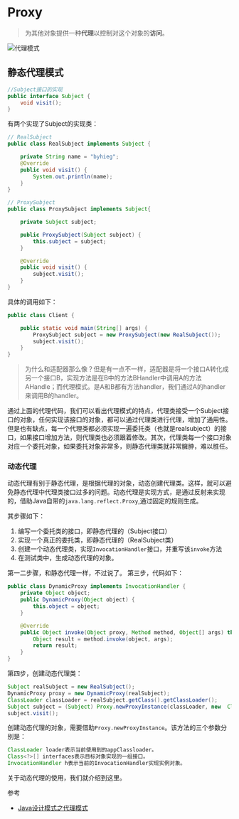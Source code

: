 # Proxy
>为其他对象提供一种**代理**以控制对这个对象的**访问**。

![代理模式](http://ww1.sinaimg.cn/large/006rMFVegy1fdpnfxbh3oj30j60ayglq.jpg)


## 静态代理模式
```Java
//Subject接口的实现
public interface Subject {
    void visit();
}
```
有两个实现了Subject的实现类：
```Java
// RealSubject
public class RealSubject implements Subject {

    private String name = "byhieg";
    @Override
    public void visit() {
        System.out.println(name);
    }
}
```
```Java
// ProxySubject
public class ProxySubject implements Subject{

    private Subject subject;

    public ProxySubject(Subject subject) {
        this.subject = subject;
    }

    @Override
    public void visit() {
        subject.visit();
    }
}
```

具体的调用如下：
```Java
public class Client {

    public static void main(String[] args) {
        ProxySubject subject = new ProxySubject(new RealSubject());
        subject.visit();
    }
}
```
> 为什么和适配器那么像？但是有一点不一样，适配器是将一个接口A转化成另一个接口B，实现方法是在B中的方法BHandler中调用A的方法AHandle；而代理模式。是A和B都有方法handler，我们通过A的handler来调用B的handler。

通过上面的代理代码，我们可以看出代理模式的特点，代理类接受一个Subject接口的对象，任何实现该接口的对象，都可以通过代理类进行代理，增加了通用性。但是也有缺点，每一个代理类都必须实现一遍委托类（也就是realsubject）的接口，如果接口增加方法，则代理类也必须跟着修改。其次，代理类每一个接口对象对应一个委托对象，如果委托对象非常多，则静态代理类就非常臃肿，难以胜任。


### 动态代理
动态代理有别于静态代理，是根据代理的对象，动态创建代理类。这样，就可以避免静态代理中代理类接口过多的问题。动态代理是实现方式，是通过反射来实现的，借助Java自带的`java.lang.reflect.Proxy`,通过固定的规则生成。

其步骤如下：

1. 编写一个委托类的接口，即静态代理的（Subject接口）
2. 实现一个真正的委托类，即静态代理的（RealSubject类）
3. 创建一个动态代理类，实现`InvocationHandler`接口，并重写该`invoke`方法
4. 在测试类中，生成动态代理的对象。


第一二步骤，和静态代理一样，不过说了。
第三步，代码如下：
```java
public class DynamicProxy implements InvocationHandler {
    private Object object;
    public DynamicProxy(Object object) {
        this.object = object;
    }

    @Override
    public Object invoke(Object proxy, Method method, Object[] args) throws Throwable {
        Object result = method.invoke(object, args);
        return result;
    }
}
```


第四步，创建动态代理类：
```Java
Subject realSubject = new RealSubject();
DynamicProxy proxy = new DynamicProxy(realSubject);
ClassLoader classLoader = realSubject.getClass().getClassLoader();
Subject subject = (Subject) Proxy.newProxyInstance(classLoader, new  Class[]{Subject.class}, proxy);
subject.visit();
```

创建动态代理的对象，需要借助`Proxy.newProxyInstance`。该方法的三个参数分别是：
```Java
ClassLoader loader表示当前使用到的appClassloader。
Class<?>[] interfaces表示目标对象实现的一组接口。
InvocationHandler h表示当前的InvocationHandler实现实例对象。
```
关于动态代理的使用，我们就介绍到这里。


参考
* [Java设计模式之代理模式](https://www.cnblogs.com/qifengshi/p/6566752.html)
